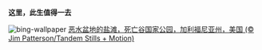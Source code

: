 
**这里，此生值得一去**

![bing-wallpaper](https://www.bing.com/th?id=OHR.DeathValleySalt_ZH-CN8438207719_1920x1080.jpg)
[恶水盆地的盐滩，死亡谷国家公园，加利福尼亚州，美国 (© Jim Patterson/Tandem Stills + Motion)](https://www.bing.com/search?q=%E6%AD%BB%E4%BA%A1%E8%B0%B7%E5%9B%BD%E5%AE%B6%E5%85%AC%E5%9B%AD&amp;form=hpcapt&amp;mkt=zh-cn)
  